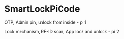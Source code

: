# SmartLockPiCode
OTP, Admin pin, unlock from inside - pi 1

Lock mechanism, RF-ID scan, App lock and unlock - pi 2
